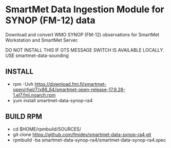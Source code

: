 # SmartMet Data Ingestion Module for SYNOP (FM-12) data

Download and convert WMO SYNOP (FM-12) observations for SmartMet Workstation and SmartMet Server.

DO NOT INSTALL THIS IF GTS MESSAGE SWITCH IS AVAILABLE LOCALLY. USE smartmet-data-sounding

## INSTALL
- rpm -Uvh https://download.fmi.fi/smartmet-open/rhel/7/x86_64/smartmet-open-release-17.9.28-1.el7.fmi.noarch.rpm
- yum install smartmet-data-synop-ra4

## BUILD RPM
- cd $HOME/rpmbuild/SOURCES/
- git clone https://github.com/fmidev/smartmet-data-synop-ra4.git
- rpmbuild -ba smartmet-data-synop-ra4/smartmet-data-synop-ra4.spec
